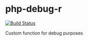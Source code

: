 # php-debug-r

[![Build Status](https://travis-ci.org/Slamdunk/php-debug-r.svg?branch=master)](https://travis-ci.org/Slamdunk/php-debug-r)

Custom function for debug purposes
